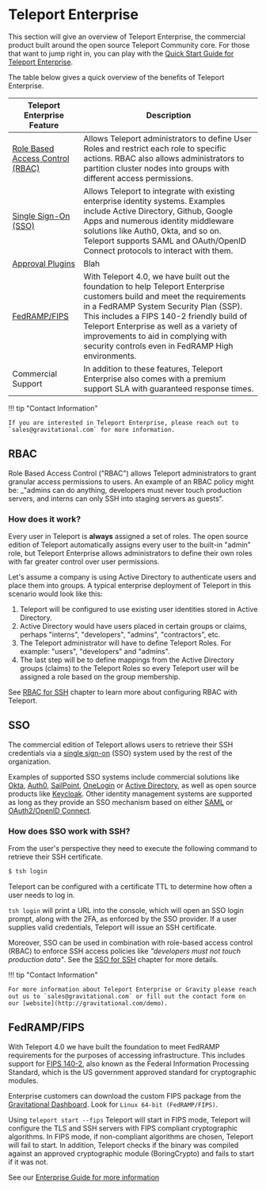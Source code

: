# Teleport Enterprise

This section will give an overview of Teleport Enterprise, the commercial product built around
the open source Teleport Community core. For those that want to jump right in, you can play
with the [Quick Start Guide for Teleport Enterprise](quickstart-enterprise.md).

The table below gives a quick overview of the benefits of Teleport Enterprise.

|Teleport Enterprise Feature|Description
---------|--------------
|[Role Based Access Control (RBAC)](#rbac)|Allows Teleport administrators to define User Roles and restrict each role to specific actions. RBAC also allows administrators to partition cluster nodes into groups with different access permissions.
|[Single Sign-On (SSO)](#sso)| Allows Teleport to integrate with existing enterprise identity systems. Examples include Active Directory, Github, Google Apps and numerous identity middleware solutions like Auth0, Okta, and so on. Teleport supports SAML and OAuth/OpenID Connect protocols to interact with them.
|[Approval Plugins](workflow/index.md) | Blah 
|[FedRAMP/FIPS](#fedrampfips) | With Teleport 4.0, we have built out the foundation to help Teleport Enterprise customers build and meet the requirements in a FedRAMP System Security Plan (SSP). This includes a FIPS 140-2 friendly build of Teleport Enterprise as well as a variety of improvements to aid in complying with security controls even in FedRAMP High environments.
|Commercial Support | In addition to these features, Teleport Enterprise also comes with a premium support SLA with guaranteed response times.

!!! tip "Contact Information"

    If you are interested in Teleport Enterprise, please reach out to
    `sales@gravitational.com` for more information.

## RBAC

Role Based Access Control ("RBAC") allows Teleport administrators to grant granular access permissions to users. An example of an RBAC policy might be:  _"admins can do anything, 
developers must never touch production servers, and interns can only SSH into
staging servers as guests".

### How does it work?

Every user in Teleport is **always** assigned a set of roles. The open source
edition of Teleport automatically assigns every user to the built-in "admin"
role, but Teleport Enterprise allows administrators to define their own
roles with far greater control over user permissions.

Let's assume a company is using Active Directory to authenticate users and place
them into groups. A typical enterprise deployment of Teleport in this scenario
would look like this:

1. Teleport will be configured to use existing user identities stored in Active
   Directory.
2. Active Directory would have users placed in certain groups or claims, perhaps "interns",
   "developers", "admins", "contractors", etc.
3. The Teleport administrator will have to define Teleport Roles. For
   example: "users", "developers" and "admins".
4. The last step will be to define mappings from the Active Directory groups (claims) 
   to the Teleport Roles so every Teleport user will be assigned a role based 
   on the group membership.

See [RBAC for SSH](ssh_rbac.md) chapter to learn more about configuring RBAC with
Teleport.

## SSO

The commercial edition of Teleport allows users to retrieve their SSH
credentials via a [single sign-on](https://en.wikipedia.org/wiki/Single_sign-on) 
(SSO) system used by the rest of the organization. 

Examples of supported SSO systems include commercial solutions like [Okta](https://www.okta.com),
[Auth0](https://auth0.com/), [SailPoint](https://www.sailpoint.com/), 
[OneLogin](https://www.onelogin.com/) or [Active Directory](https://en.wikipedia.org/wiki/Active_Directory_Federation_Services), as 
well as open source products like [Keycloak](http://www.keycloak.org).
Other identity management systems are supported as long as they provide an
SSO mechanism based on either [SAML](https://en.wikipedia.org/wiki/Security_Assertion_Markup_Language) 
or [OAuth2/OpenID Connect](https://en.wikipedia.org/wiki/OpenID_Connect).


### How does SSO work with SSH?

From the user's perspective they need to execute the following command to retrieve their SSH certificate.

```bash
$ tsh login
```

Teleport can be configured with a certificate TTL to determine how often a user needs to log in.

`tsh login` will print a URL into the console, which will open an SSO login
prompt, along with the 2FA, as enforced by the SSO provider. If a user supplies
valid credentials, Teleport will issue an SSH certificate.

Moreover, SSO can be used in combination with role-based access control (RBAC)
to enforce SSH access policies like _"developers must not touch production data"_.
See the [SSO for SSH](ssh_sso.md) chapter for more details.


!!! tip "Contact Information"

    For more information about Teleport Enterprise or Gravity please reach out us to `sales@gravitational.com` or fill out the contact form on our [website](http://gravitational.com/demo).


## FedRAMP/FIPS 

With Teleport 4.0 we have built the foundation to meet FedRAMP requirements for
the purposes of accessing infrastructure. This includes support for [FIPS 140-2](https://en.wikipedia.org/wiki/FIPS_140-2),
also known as the Federal Information Processing Standard, which is the US 
government approved standard for cryptographic modules.

Enterprise customers can download the custom FIPS package from the [Gravitational Dashboard](https://dashboard.gravitational.com/web/). 
Look for `Linux 64-bit (FedRAMP/FIPS)`. 

Using `teleport start --fips` Teleport will start in FIPS mode, Teleport will 
configure the TLS and SSH servers with FIPS compliant cryptographic algorithms. 
In FIPS mode, if non-compliant algorithms are chosen, Teleport will fail to start.
In addition, Teleport checks if the binary was compiled against an approved
cryptographic module (BoringCrypto) and fails to start if it was not.

See our [Enterprise Guide for more information](ssh_fips.md)

